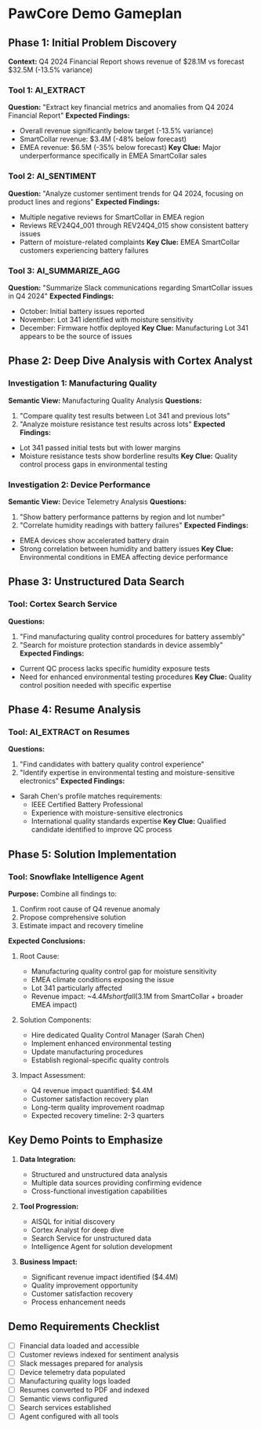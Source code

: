 # PawCore Demo Gameplan

## Phase 1: Initial Problem Discovery
**Context:** Q4 2024 Financial Report shows revenue of $28.1M vs forecast $32.5M (-13.5% variance)

### Tool 1: AI_EXTRACT
**Question:** "Extract key financial metrics and anomalies from Q4 2024 Financial Report"
**Expected Findings:**
- Overall revenue significantly below target (-13.5% variance)
- SmartCollar revenue: $3.4M (-48% below forecast)
- EMEA revenue: $6.5M (-35% below forecast)
**Key Clue:** Major underperformance specifically in EMEA SmartCollar sales

### Tool 2: AI_SENTIMENT
**Question:** "Analyze customer sentiment trends for Q4 2024, focusing on product lines and regions"
**Expected Findings:**
- Multiple negative reviews for SmartCollar in EMEA region
- Reviews REV24Q4_001 through REV24Q4_015 show consistent battery issues
- Pattern of moisture-related complaints
**Key Clue:** EMEA SmartCollar customers experiencing battery failures

### Tool 3: AI_SUMMARIZE_AGG
**Question:** "Summarize Slack communications regarding SmartCollar issues in Q4 2024"
**Expected Findings:**
- October: Initial battery issues reported
- November: Lot 341 identified with moisture sensitivity
- December: Firmware hotfix deployed
**Key Clue:** Manufacturing Lot 341 appears to be the source of issues

## Phase 2: Deep Dive Analysis with Cortex Analyst

### Investigation 1: Manufacturing Quality
**Semantic View:** Manufacturing Quality Analysis
**Questions:**
1. "Compare quality test results between Lot 341 and previous lots"
2. "Analyze moisture resistance test results across lots"
**Expected Findings:**
- Lot 341 passed initial tests but with lower margins
- Moisture resistance tests show borderline results
**Key Clue:** Quality control process gaps in environmental testing

### Investigation 2: Device Performance
**Semantic View:** Device Telemetry Analysis
**Questions:**
1. "Show battery performance patterns by region and lot number"
2. "Correlate humidity readings with battery failures"
**Expected Findings:**
- EMEA devices show accelerated battery drain
- Strong correlation between humidity and battery issues
**Key Clue:** Environmental conditions in EMEA affecting device performance

## Phase 3: Unstructured Data Search

### Tool: Cortex Search Service
**Questions:**
1. "Find manufacturing quality control procedures for battery assembly"
2. "Search for moisture protection standards in device assembly"
**Expected Findings:**
- Current QC process lacks specific humidity exposure tests
- Need for enhanced environmental testing procedures
**Key Clue:** Quality control position needed with specific expertise

## Phase 4: Resume Analysis

### Tool: AI_EXTRACT on Resumes
**Questions:**
1. "Find candidates with battery quality control experience"
2. "Identify expertise in environmental testing and moisture-sensitive electronics"
**Expected Findings:**
- Sarah Chen's profile matches requirements:
  - IEEE Certified Battery Professional
  - Experience with moisture-sensitive electronics
  - International quality standards expertise
**Key Clue:** Qualified candidate identified to improve QC process

## Phase 5: Solution Implementation

### Tool: Snowflake Intelligence Agent
**Purpose:** Combine all findings to:
1. Confirm root cause of Q4 revenue anomaly
2. Propose comprehensive solution
3. Estimate impact and recovery timeline

**Expected Conclusions:**
1. Root Cause:
   - Manufacturing quality control gap for moisture sensitivity
   - EMEA climate conditions exposing the issue
   - Lot 341 particularly affected
   - Revenue impact: ~$4.4M shortfall ($3.1M from SmartCollar + broader EMEA impact)

2. Solution Components:
   - Hire dedicated Quality Control Manager (Sarah Chen)
   - Implement enhanced environmental testing
   - Update manufacturing procedures
   - Establish regional-specific quality controls

3. Impact Assessment:
   - Q4 revenue impact quantified: $4.4M
   - Customer satisfaction recovery plan
   - Long-term quality improvement roadmap
   - Expected recovery timeline: 2-3 quarters

## Key Demo Points to Emphasize

1. **Data Integration:**
   - Structured and unstructured data analysis
   - Multiple data sources providing confirming evidence
   - Cross-functional investigation capabilities

2. **Tool Progression:**
   - AISQL for initial discovery
   - Cortex Analyst for deep dive
   - Search Service for unstructured data
   - Intelligence Agent for solution development

3. **Business Impact:**
   - Significant revenue impact identified ($4.4M)
   - Quality improvement opportunity
   - Customer satisfaction recovery
   - Process enhancement needs

## Demo Requirements Checklist

- [ ] Financial data loaded and accessible
- [ ] Customer reviews indexed for sentiment analysis
- [ ] Slack messages prepared for analysis
- [ ] Device telemetry data populated
- [ ] Manufacturing quality logs loaded
- [ ] Resumes converted to PDF and indexed
- [ ] Semantic views configured
- [ ] Search services established
- [ ] Agent configured with all tools